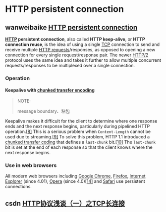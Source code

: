 # HTTP persistent connection



## wanweibaike [HTTP persistent connection](https://en.wanweibaike.com/wiki-HTTP_persistent_connection)

**[HTTP](https://en.wanweibaike.com/wiki-HTTP) persistent connection**, also called **HTTP keep-alive**, or **HTTP connection reuse**, is the idea of using a single [TCP](https://en.wanweibaike.com/wiki-Transmission_Control_Protocol) connection to send and receive multiple [HTTP requests](https://en.wanweibaike.com/wiki-Hypertext_Transfer_Protocol)/responses, as opposed to opening a new connection for every single request/response pair. The newer [HTTP/2](https://en.wanweibaike.com/wiki-HTTP/2) protocol uses the same idea and takes it further to allow multiple concurrent requests/responses to be multiplexed over a single connection.

### Operation

#### Keepalive with [chunked transfer encoding](https://en.wanweibaike.com/wiki-Chunked_transfer_encoding)

> NOTE: 
>
> message boundary、粘包

Keepalive makes it difficult for the client to determine where one response ends and the next response begins, particularly during pipelined HTTP operation.[[8\]](https://en.wanweibaike.com/wiki-HTTP_persistent_connection#cite_note-8) This is a serious problem when `Content-Length` cannot be used due to streaming.[[9\]](https://en.wanweibaike.com/wiki-HTTP_persistent_connection#cite_note-9) To solve this problem, HTTP 1.1 introduced a [chunked transfer coding](https://en.wanweibaike.com/wiki-Chunked_transfer_coding) that defines a `last-chunk` bit.[[10\]](https://en.wanweibaike.com/wiki-HTTP_persistent_connection#cite_note-10) The `last-chunk` bit is set at the end of each response so that the client knows where the next response begins.

### Use in web browsers

All modern web browsers including [Google Chrome](https://en.wanweibaike.com/wiki-Google_Chrome), [Firefox](https://en.wanweibaike.com/wiki-Firefox), [Internet Explorer](https://en.wanweibaike.com/wiki-Internet_Explorer) (since 4.01), [Opera](https://en.wanweibaike.com/wiki-Opera_(web_browser)) (since 4.0)[[14\]](https://en.wanweibaike.com/wiki-HTTP_persistent_connection#cite_note-14) and [Safari](https://en.wanweibaike.com/wiki-Safari_(web_browser)) use persistent connections.





## csdn [HTTP协议浅谈（一）之TCP长连接](https://blog.csdn.net/huangyuhuangyu/article/details/78220005)